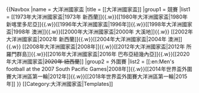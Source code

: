 {{Navbox
|name = 大洋洲國家盃
|title = [[大洋洲國家盃]]
|group1 = 競賽
|list1 = [[1973年大洋洲國家盃|1973年 新西蘭]]{{.w}}[[1980年大洋洲國家盃|1980年 新喀里多尼亞]]{{.w}}[[1996年大洋洲國家盃|1996年]]{{.w}}[[1998年大洋洲國家盃|1998年 澳洲]]{{.w}}[[2000年大洋洲國家盃|2000年 大溪地]]{{.w}} [[2002年大洋洲國家盃|2002年 新西蘭]]{{.w}}[[2004年大洋洲國家盃|2004年 澳洲]]{{.w}} [[2008年大洋洲國家盃|2008年]]{{.w}}[[2012年大洋洲國家盃|2012年 所羅門群島]]{{.w}}[[2016年大洋洲國家盃|2016年 巴布亞紐幾內亞]]{{.w}}[[2020年大洋洲國家盃|<s>2020年 紐西蘭</s>]]
|group2 = 外圍賽
|list2 = [[:en:Men's football at the 2007 South Pacific Games|2008年]]{{.w}}[[2014年世界盃外圍賽大洋洲區第一輪|2012年]]{{.w}}[[2018年世界盃外圍賽大洋洲區第一輪|2015年]]
}}<noinclude>
[[Category:大洋洲國家盃|Templates]]
</noinclude>